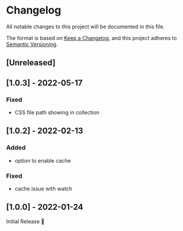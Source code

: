 # Changelog
All notable changes to this project will be documented in this file.

The format is based on [Keep a Changelog](https://keepachangelog.com/en/1.0.0/),
and this project adheres to [Semantic Versioning](https://semver.org/spec/v2.0.0.html).

## [Unreleased]

## [1.0.3] - 2022-05-17
### Fixed
- CSS file path showing in collection

## [1.0.2] - 2022-02-13
### Added
- option to enable cache

### Fixed
- cache issue with watch

## [1.0.0] - 2022-01-24
Initial Release 🎉
